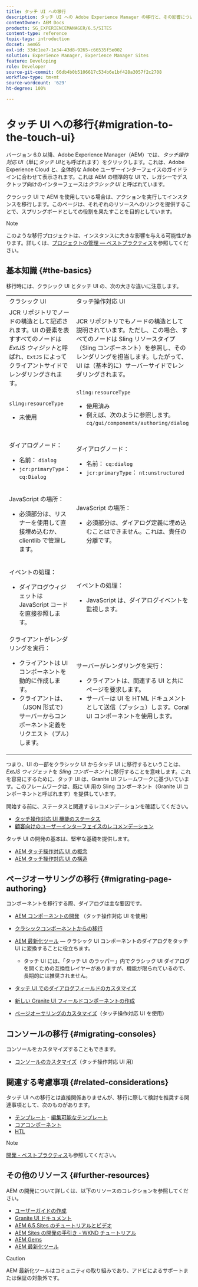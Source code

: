 ```yaml
---
title: タッチ UI への移行
description: タッチ UI への Adobe Experience Manager の移行と、その影響について説明します。
contentOwner: AEM Docs
products: SG_EXPERIENCEMANAGER/6.5/SITES
content-type: reference
topic-tags: introduction
docset: aem65
exl-id: 33dc1ee7-1e34-43d8-9265-c66535f5e002
solution: Experience Manager, Experience Manager Sites
feature: Developing
role: Developer
source-git-commit: 66db4b0b5106617c534b6e1bf428a3057f2c2708
workflow-type: tm+mt
source-wordcount: '629'
ht-degree: 100%

---
```


# タッチ UI への移行{#migration-to-the-touch-ui}

バージョン 6.0 以降、Adobe Experience Manager（AEM）では、*タッチ操作対応 UI*（単に&#x200B;*タッチ UI*&#x200B;とも呼ばれます）をクリックします。これは、Adobe Experience Cloud と、全体的な Adobe ユーザーインターフェイスのガイドラインに合わせて表示されます。これは AEM の標準的な UI で、レガシーでデスクトップ向けのインターフェースは&#x200B;*クラシック UI* と呼ばれています。

クラシック UI で AEM を使用している場合は、アクションを実行してインスタンスを移行します。このページは、それぞれのリソースへのリンクを提供することで、スプリングボードとしての役割を果たすことを目的としています。

>[!NOTE]
>
>このような移行プロジェクトは、インスタンスに大きな影響を与える可能性があります。詳しくは、[プロジェクトの管理 — ベストプラクティス](/help/managing/best-practices.md)を参照してください。

## 基本知識 {#the-basics}

移行時には、クラシック UI とタッチ UI の、次の大きな違いに注意します。

<table>
 <tbody>
  <tr>
   <td>クラシック UI</td>
   <td>タッチ操作対応 UI</td>
  </tr>
  <tr>
   <td>JCR リポジトリでノードの構造として記述されます。UI の要素を表すすべてのノードは <em>ExtJS ウィジット</em>と呼ばれ、<code>ExtJS</code> によってクライアントサイドでレンダリングされます。</td>
   <td>JCR リポジトリでもノードの構造として説明されています。ただし、この場合、すべてのノードは Sling リソースタイプ（Sling コンポーネント）を参照し、そのレンダリングを担当します。したがって、UI は（基本的に）サーバーサイドでレンダリングされます。</td>
  </tr>
  <tr>
   <td><p><code>sling:resourceType</code></p>
    <ul>
     <li>未使用</li>
    </ul> </td>
   <td><code>sling:resourceType</code>
    <ul>
     <li>使用済み</li>
     <li>例えば、次のように参照します。<br /> <code>cq/gui/components/authoring/dialog</code><br /> </li>
    </ul> </td>
  </tr>
  <tr>
   <td><p>ダイアログノード：</p>
    <ul>
     <li>名前： <code>dialog</code></li>
     <li><code>jcr:primaryType</code>： <code>cq:Dialog</code></li>
    </ul> </td>
   <td><p>ダイアログノード：</p>
    <ul>
     <li>名前： <code>cq:dialog</code></li>
     <li><code>jcr:primaryType</code>： <code>nt:unstructured</code></li>
    </ul> </td>
  </tr>
  <tr>
   <td><p>JavaScript の場所：</p>
    <ul>
     <li>必須部分は、リスナーを使用して直接埋め込むか、clientlib で管理します。</li>
    </ul> </td>
   <td><p>JavaScript の場所：</p>
    <ul>
     <li>必須部分は、ダイアログ定義に埋め込むことはできません。これは、責任の分離です。</li>
    </ul> </td>
  </tr>
  <tr>
   <td><p>イベントの処理：</p>
    <ul>
     <li>ダイアログウィジェットは JavaScript コードを直接参照します。</li>
    </ul> </td>
   <td><p>イベントの処理：</p>
    <ul>
     <li>JavaScript は、ダイアログイベントを監視します。</li>
    </ul> </td>
  </tr>
  <tr>
   <td>クライアントがレンダリングを実行：
    <ul>
     <li>クライアントは UI コンポーネントを動的に作成します。</li>
     <li>クライアントは、（JSON 形式で）サーバーからコンポーネント定義をリクエスト（プル）します。</li>
    </ul> </td>
   <td>サーバーがレンダリングを実行：
    <ul>
     <li>クライアントは、関連する UI と共にページを要求します。</li>
     <li>サーバーは UI を HTML ドキュメントとして送信（プッシュ）します。Coral UI コンポーネントを使用します。<br /> </li>
    </ul> </td>
  </tr>
 </tbody>
</table>

つまり、UI の一部をクラシック UI からタッチ UI に移行するということは、*ExtJS ウィジェット*&#x200B;を *Sling コンポーネント*&#x200B;に移行することを意味します。これを容易にするために、タッチ UI は、Granite UI フレームワークに基づいています。このフレームワークは、既に UI 用の Sling コンポーネント（Granite UI コンポーネントと呼ばれます）を提供しています。

開始する前に、ステータスと関連するレコメンデーションを確認してください。

* [タッチ操作対応 UI 機能のステータス](/help/release-notes/touch-ui-features-status.md)
* [顧客向けのユーザーインターフェイスのレコメンデーション](/help/sites-deploying/ui-recommendations.md)

タッチ UI の開発の基本は、堅牢な基礎を提供します。

* [AEM タッチ操作対応 UI の概念](/help/sites-developing/touch-ui-concepts.md)
* [AEM タッチ操作対応 UI の構造](/help/sites-developing/touch-ui-structure.md)

## ページオーサリングの移行 {#migrating-page-authoring}

コンポーネントを移行する際、ダイアログは主な要因です。

* [AEM コンポーネントの開発](/help/sites-developing/developing-components.md) （タッチ操作対応 UI を使用）
* [クラシックコンポーネントからの移行](/help/sites-developing/developing-components.md#migrating-from-a-classic-component)
* [AEM 最新化ツール](/help/sites-developing/modernization-tools.md) — クラシック UI コンポーネントのダイアログをタッチ UI に変換することに役立ちます。

   * タッチ UI には、「タッチ UI のラッパー」内でクラシック UI ダイアログを開くための互換性レイヤーがありますが、機能が限られているので、長期的には推奨されません。

* [タッチ UI でのダイアログフィールドのカスタマイズ](https://helpx.adobe.com/jp/experience-manager/kt/eseminars/gems/aem-customizing-dialog-fields-in-touch-ui.html)
* [新しい Granite UI フィールドコンポーネントの作成](/help/sites-developing/granite-ui-component.md)
* [ページオーサリングのカスタマイズ](/help/sites-developing/customizing-page-authoring-touch.md)（タッチ操作対応 UI を使用）

## コンソールの移行 {#migrating-consoles}

コンソールをカスタマイズすることもできます。

* [コンソールのカスタマイズ](/help/sites-developing/customizing-consoles-touch.md)（タッチ操作対応 UI 用）

## 関連する考慮事項 {#related-considerations}

タッチ UI への移行とは直接関係ありませんが、移行に際して検討を推奨する関連事項として、次のものがあります。

* [テンプレート](/help/sites-developing/templates.md) - [編集可能なテンプレート](/help/sites-developing/page-templates-editable.md)
* [コアコンポーネント](https://experienceleague.adobe.com/docs/experience-manager-core-components/using/introduction.html?lang=ja)
* [HTL](https://experienceleague.adobe.com/docs/experience-manager-htl/content/overview.html?lang=ja)

>[!NOTE]
>
>[開発 - ベストプラクティス](/help/sites-developing/best-practices.md)も参照してください。

## その他のリソース {#further-resources}

AEM の開発について詳しくは、以下のリソースのコレクションを参照してください。

* [ユーザーガイドの作成](/help/sites-developing/getting-started.md)
* [Granite UI ドキュメント](https://developer.adobe.com/experience-manager/reference-materials/6-5/granite-ui/api/jcr_root/libs/granite/ui/index.html)
* [AEM 6.5 Sites のチュートリアルとビデオ](https://experienceleague.adobe.com/docs/experience-manager-learn/sites/overview.html?lang=ja)
* [AEM Sites の開発の手引き - WKND チュートリアル](/help/sites-developing/getting-started.md)
* [AEM Gems](https://experienceleague.adobe.com/docs/events/experience-manager-gems-recordings/overview.html?lang=ja)
* [AEM 最新化ツール](https://opensource.adobe.com/aem-modernize-tools/)

>[!CAUTION]
>
>AEM 最新化ツールはコミュニティの取り組みであり、アドビによるサポートまたは保証の対象外です。
